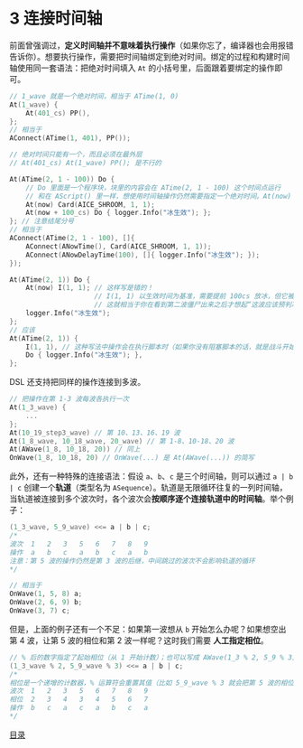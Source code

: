# 3 连接时间轴

前面曾强调过，**定义时间轴并不意味着执行操作**（如果你忘了，编译器也会用报错告诉你）。想要执行操作，需要把时间轴绑定到绝对时间。绑定的过程和构建时间轴使用同一套语法：把绝对时间填入 `At` 的小括号里，后面跟着要绑定的操作即可。

```cpp
// 1_wave 就是一个绝对时间，相当于 ATime(1, 0)
At(1_wave) {
    At(401_cs) PP(),
};
// 相当于
AConnect(ATime(1, 401), PP());

// 绝对时间只能有一个，而且必须在最外层
// At(401_cs) At(1_wave) PP(); 是不行的

At(ATime(2, 1 - 100)) Do {
    // Do 里面是一个程序块，块里的内容会在 ATime(2, 1 - 100) 这个时间点运行
    // 和在 AScript() 里一样，想使用时间轴操作仍然需要指定一个绝对时间。At(now) 就是现在执行的意思
    At(now) Card(AICE_SHROOM, 1, 1);
    At(now + 100_cs) Do { logger.Info("冰生效"); };
}; // 注意结尾分号
// 相当于
AConnect(ATime(2, 1 - 100), []{
    AConnect(ANowTime(), Card(AICE_SHROOM, 1, 1));
    AConnect(ANowDelayTime(100), []{ logger.Info("冰生效"); });
});

At(ATime(2, 1)) Do {
    At(now) I(1, 1); // 这样写是错的！
                     // I(1, 1) 以生效时间为基准，需要提前 100cs 放冰，但它被连接到了 now，now - 100_cs 已经过去了
                     // 这就相当于你在看到第二波僵尸出来之后才想起“这波应该预判冰”，肯定是不行的
    logger.Info("冰生效");
};
// 应该
At(ATime(2, 1)) {
    I(1, 1), // 这种写法中操作会在执行脚本时（如果你没有阻塞脚本的话，就是战斗开始的瞬间）被绑定，这时 ATime(2, 1) - 100_cs 还尚未到达
    Do { logger.Info("冰生效"); },
};
```

DSL 还支持把同样的操作连接到多波。

```cpp
// 把操作在第 1-3 波每波各执行一次
At(1_3_wave) {
    ...
};
At(10_19_step3_wave) // 第 10、13、16、19 波
At(1_8_wave, 10_18_wave, 20_wave) // 第 1-8、10-18、20 波
At(AWave(1_8, 10_18, 20)) // 同上
OnWave(1_8, 10_18, 20) // OnWave(...) 是 At(AWave(...)) 的简写
```

此外，还有一种特殊的连接语法：假设 `a`、`b`、`c` 是三个时间轴，则可以通过 `a | b | c` 创建一个**轨道**（类型名为 `ASequence`）。轨道是无限循环往复的一列时间轴，当轨道被连接到多个波次时，各个波次会**按顺序逐个连接轨道中的时间轴**。举个例子：

```cpp
(1_3_wave, 5_9_wave) <<= a | b | c;
/*
波次  1   2   3   5   6   7   8   9
操作  a   b   c   a   b   c   a   b
注意：第 5 波的操作仍然是第 3 波的后继，中间跳过的波次不会影响轨道的循环
*/

// 相当于
OnWave(1, 5, 8) a;
OnWave(2, 6, 9) b;
OnWave(3, 7) c;
```

但是，上面的例子还有一个不足：如果第一波想从 `b` 开始怎么办呢？如果想空出第 4 波，让第 5 波的相位和第 2 波一样呢？这时我们需要 **人工指定相位**。

```cpp
// % 后的数字指定了起始相位（从 1 开始计数）；也可以写成 AWave(1_3 % 2, 5_9 % 3)
(1_3_wave % 2, 5_9_wave % 3) <<= a | b | c;
/*
相位是一个递增的计数器，% 运算符会重置其值（比如 5_9_wave % 3 就会把第 5 波的相位赋值为 3，后面在此基础上继续递增）
波次  1   2   3   5   6   7   8   9
相位  2   3   4   3   4   5   6   7
操作  b   c   a   c   a   b   c   a
*/
```

[目录](../0catalogue.md)

